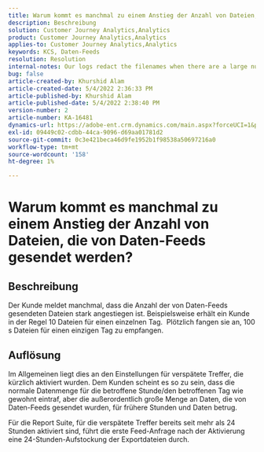 ```yaml
---
title: Warum kommt es manchmal zu einem Anstieg der Anzahl von Dateien, die von Daten-Feeds gesendet werden?
description: Beschreibung
solution: Customer Journey Analytics,Analytics
product: Customer Journey Analytics,Analytics
applies-to: Customer Journey Analytics,Analytics
keywords: KCS, Daten-Feeds
resolution: Resolution
internal-notes: Our logs redact the filenames when there are a large number of export files processed by data feeds, so you will see the file name in the logs "df_files" section as "REDACTED".
bug: false
article-created-by: Khurshid Alam
article-created-date: 5/4/2022 2:36:33 PM
article-published-by: Khurshid Alam
article-published-date: 5/4/2022 2:38:40 PM
version-number: 2
article-number: KA-16481
dynamics-url: https://adobe-ent.crm.dynamics.com/main.aspx?forceUCI=1&pagetype=entityrecord&etn=knowledgearticle&id=a20ec093-b7cb-ec11-a7b5-6045bd00dbbc
exl-id: 09449c02-cdbb-44ca-9096-d69aa01781d2
source-git-commit: 0c3e421beca46d9fe1952b1f98538a50697216a0
workflow-type: tm+mt
source-wordcount: '158'
ht-degree: 1%

---
```


# Warum kommt es manchmal zu einem Anstieg der Anzahl von Dateien, die von Daten-Feeds gesendet werden?

## Beschreibung


Der Kunde meldet manchmal, dass die Anzahl der von Daten-Feeds gesendeten Dateien stark angestiegen ist. Beispielsweise erhält ein Kunde in der Regel 10 Dateien für einen einzelnen Tag.  Plötzlich fangen sie an, 100 s Dateien für einen einzigen Tag zu empfangen.


## Auflösung


Im Allgemeinen liegt dies an den Einstellungen für verspätete Treffer, die kürzlich aktiviert wurden. Dem Kunden scheint es so zu sein, dass die normale Datenmenge für die betroffene Stunde/den betroffenen Tag wie gewohnt eintraf, aber die außerordentlich große Menge an Daten, die von Daten-Feeds gesendet wurden, für frühere Stunden und Daten betrug.

Für die Report Suite, für die verspätete Treffer bereits seit mehr als 24 Stunden aktiviert sind, führt die erste Feed-Anfrage nach der Aktivierung eine 24-Stunden-Aufstockung der Exportdateien durch.
